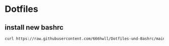 # Dotfiles

## install new bashrc
``` bash
curl https://raw.githubusercontent.com/666hwll/Dotfiles-und-Bashrc/main/.bashrc > .bashrc && source .bashrc

```

